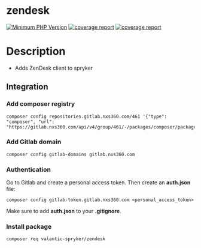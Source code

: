 # zendesk

[![Minimum PHP Version](https://img.shields.io/badge/php-%3E%3D%208.0-8892BF.svg)](https://php.net/)
[![coverage report](https://gitlab.nxs360.com/packages/php/spryker/example-package/badges/master/pipeline.svg)](https://gitlab.nxs360.com/packages/php/spryker/example-package/-/pipelines?page=1&scope=all&ref=master)
[![coverage report](https://gitlab.nxs360.com/packages/php/spryker/example-package/badges/master/coverage.svg)](https://packages.gitlab-pages.nxs360.com/php/spryker/example-package)

# Description
 - Adds ZenDesk client to spryker

## Integration

### Add composer registry
```
composer config repositories.gitlab.nxs360.com/461 '{"type": "composer", "url": "https://gitlab.nxs360.com/api/v4/group/461/-/packages/composer/packages.json"}'
```

### Add Gitlab domain
```
composer config gitlab-domains gitlab.nxs360.com
```

### Authentication
Go to Gitlab and create a personal access token. Then create an **auth.json** file:
```
composer config gitlab-token.gitlab.nxs360.com <personal_access_token>
```

Make sure to add **auth.json** to your **.gitignore**.

### Install package
```
composer req valantic-spryker/zendesk
